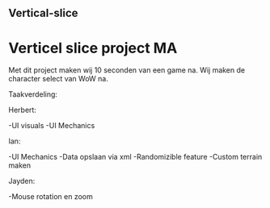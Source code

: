 ## Vertical-slice
# Verticel slice project MA

Met dit project maken wij 10 seconden van een game na. Wij maken de character select van WoW na.

Taakverdeling:

Herbert:

-UI visuals
-UI Mechanics

Ian:

-UI Mechanics
-Data opslaan via xml
-Randomizible feature
-Custom terrain maken

Jayden:

-Mouse rotation en zoom
